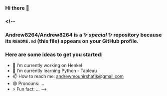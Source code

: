 ### Hi there 👋

### <!--
### **Andrew8264/Andrew8264** is a ✨ _special_ ✨ repository because its `README.md` (this file) appears on your GitHub profile.

### Here are some ideas to get you started:

- 🔭 I’m currently working on Henkel
- 🌱 I’m currently learning Python - Tableau
- 📫 How to reach me: andrewmounirshafik@gmail.com
- 😄 Pronouns: ...
- ⚡ Fun fact: ...
-->
